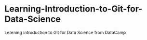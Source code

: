 # Learning-Introduction-to-Git-for-Data-Science
Learning Introduction to Git for Data Science from DataCamp
